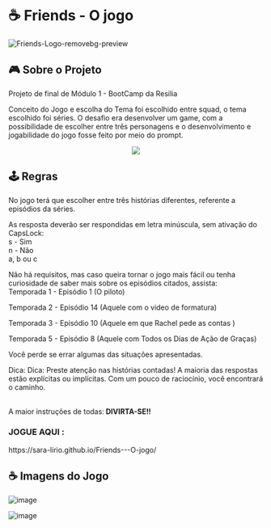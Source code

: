 # ☕ Friends - O jogo 
![Friends-Logo-removebg-preview](https://user-images.githubusercontent.com/98292860/174866689-007e0cc8-c6ba-4958-b668-9c074fb6b875.png)


## 🎮 Sobre o Projeto
Projeto de final de Módulo 1 - BootCamp da Resilia 

Conceito do Jogo e escolha do Tema foi escolhido entre squad, o tema escolhido foi séries. 
O desafio era desenvolver um game, com a possibilidade de escolher entre três personagens e o desenvolvimento e jogabilidade do jogo fosse feito por meio do prompt.

<p align="center">
  <img src="https://user-images.githubusercontent.com/98292860/174868839-e695dcba-8b5c-4bb8-8b4a-6a43a1754b8b.png" />
</p>

## 🕹️ Regras

No jogo terá que escolher entre três histórias diferentes, referente a episódios da séries. <br/>

As resposta deverão ser respondidas em letra minúscula, sem ativação do CapsLock:<br/>
s - Sim<br/>
n - Não<br/>
a, b ou c<br/>

Não há requisitos, mas caso queira tornar o jogo mais fácil ou tenha curiosidade de saber mais sobre os episódios citados, assista:<br/>
Temporada 1 - Episódio 1 (O piloto)<br/>

Temporada 2 - Episódio 14 (Aquele com o video de formatura)<br/>

Temporada 3 - Episódio 10 (Aquele em que Rachel pede as contas )<br/>

Temporada 5 - Episódio 8 (Aquele com Todos os Dias de Ação de Graças)<br/>

Você perde se errar algumas das situações apresentadas.<br/>

Dica: Dica: Preste atenção nas histórias contadas! A maioria das respostas estão explícitas ou implícitas. Com um pouco de raciocínio, você encontrará o caminho.<br/><br/>

A maior instruções de todas:<strong> DIVIRTA-SE!!</strong><br/>

<h3>JOGUE AQUI : </h3>https://sara-lirio.github.io/Friends---O-jogo/

## ☕ Imagens do Jogo

![image](https://user-images.githubusercontent.com/98292860/174863404-2f97dad6-4ead-493c-ac3d-65b4fef37edf.png)

![image](https://user-images.githubusercontent.com/98292860/174867018-216fd443-1d6b-4586-bd7a-271f662a1cbf.png)


